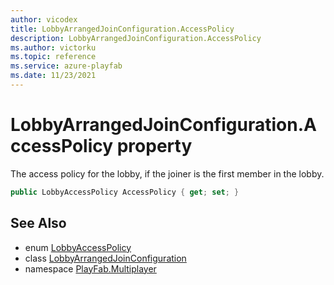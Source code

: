 ```yaml
---
author: vicodex
title: LobbyArrangedJoinConfiguration.AccessPolicy
description: LobbyArrangedJoinConfiguration.AccessPolicy
ms.author: victorku
ms.topic: reference
ms.service: azure-playfab
ms.date: 11/23/2021
---
```


# LobbyArrangedJoinConfiguration.AccessPolicy property

The access policy for the lobby, if the joiner is the first member in the lobby.

```csharp
public LobbyAccessPolicy AccessPolicy { get; set; }
```

## See Also

* enum [LobbyAccessPolicy](../LobbyAccessPolicy.md)
* class [LobbyArrangedJoinConfiguration](../LobbyArrangedJoinConfiguration.md)
* namespace [PlayFab.Multiplayer](../../PlayFabMultiplayerSDK.md)


